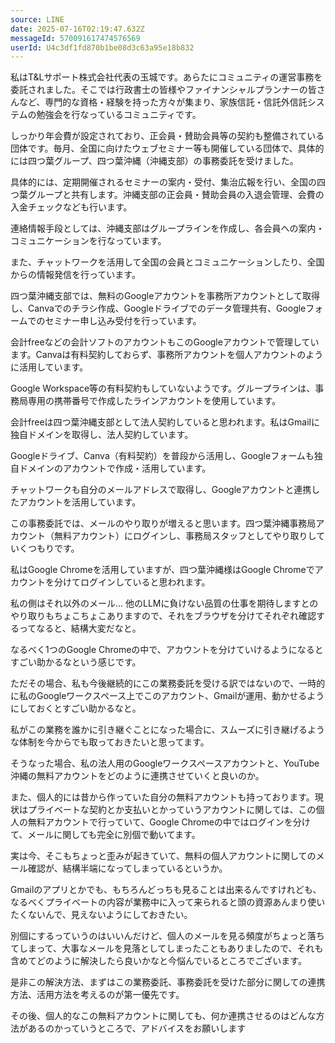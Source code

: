 ```yaml
---
source: LINE
date: 2025-07-16T02:19:47.632Z
messageId: 570091617474576569
userId: U4c3df1fd870b1be08d3c63a95e18b832
---
```


私はT&Lサポート株式会社代表の玉城です。あらたにコミュニティの運営事務を委託されました。そこでは行政書士の皆様やファイナンシャルプランナーの皆さんなど、専門的な資格・経験を持った方々が集まり、家族信託・信託外信託システムの勉強会を行なっているコミュニティです。

しっかり年会費が設定されており、正会員・賛助会員等の契約も整備されている団体です。毎月、全国に向けたウェブセミナー等も開催している団体で、具体的には四つ葉グループ、四つ葉沖縄（沖縄支部）の事務委託を受けました。

具体的には、定期開催されるセミナーの案内・受付、集治広報を行い、全国の四つ葉グループと共有します。沖縄支部の正会員・賛助会員の入退会管理、会費の入金チェックなども行います。

連絡情報手段としては、沖縄支部はグループラインを作成し、各会員への案内・コミュニケーションを行なっています。

また、チャットワークを活用して全国の会員とコミュニケーションしたり、全国からの情報発信を行っています。

四つ葉沖縄支部では、無料のGoogleアカウントを事務所アカウントとして取得し、Canvaでのチラシ作成、Googleドライブでのデータ管理共有、Googleフォームでのセミナー申し込み受付を行っています。

会計freeなどの会計ソフトのアカウントもこのGoogleアカウントで管理しています。Canvaは有料契約しておらず、事務所アカウントを個人アカウントのように活用しています。

Google Workspace等の有料契約もしていないようです。グループラインは、事務局専用の携帯番号で作成したラインアカウントを使用しています。

会計freeは四つ葉沖縄支部として法人契約していると思われます。私はGmailに独自ドメインを取得し、法人契約しています。

Googleドライブ、Canva（有料契約）を普段から活用し、Googleフォームも独自ドメインのアカウントで作成・活用しています。

チャットワークも自分のメールアドレスで取得し、Googleアカウントと連携したアカウントを活用しています。

この事務委託では、メールのやり取りが増えると思います。四つ葉沖縄事務局アカウント（無料アカウント）にログインし、事務局スタッフとしてやり取りしていくつもりです。

私はGoogle Chromeを活用していますが、四つ葉沖縄様はGoogle Chromeでアカウントを分けてログインしていると思われます。

私の側はそれ以外のメール…
他のLLMに負けない品質の仕事を期待しますとのやり取りもちょこちょこありますので、それをブラウザを分けてそれぞれ確認するってなると、結構大変だなと。

なるべく1つのGoogle Chromeの中で、アカウントを分けていけるようになるとすごい助かるなという感じです。

ただその場合、私も今後継続的にこの業務委託を受ける訳ではないので、一時的に私のGoogleワークスペース上でこのアカウント、Gmailが運用、動かせるようにしておくとすごい助かるなと。

私がこの業務を誰かに引き継ぐことになった場合に、スムーズに引き継げるような体制を今からでも取っておきたいと思ってます。

そうなった場合、私の法人用のGoogleワークスペースアカウントと、YouTube沖縄の無料アカウントをどのように連携させていくと良いのか。

また、個人的には昔から作っていた自分の無料アカウントも持っております。現状はプライベートな契約とか支払いとかっていうアカウントに関しては、この個人の無料アカウントで行っていて、Google Chromeの中ではログインを分けて、メールに関しても完全に別個で動いてます。

実は今、そこもちょっと歪みが起きていて、無料の個人アカウントに関してのメール確認が、結構半端になってしまっているというか。

Gmailのアプリとかでも、もちろんどっちも見ることは出来るんですけれども、なるべくプライベートの内容が業務中に入って来られると頭の資源あんまり使いたくないんで、見えないようにしておきたい。

別個にするっていうのはいいんだけど、個人のメールを見る頻度がちょっと落ちてしまって、大事なメールを見落としてしまったこともありましたので、それも含めてどのように解決したら良いかなと今悩んでいるところでございます。

是非この解決方法、まずはこの業務委託、事務委託を受けた部分に関しての連携方法、活用方法を考えるのが第一優先です。

その後、個人的なこの無料アカウントに関しても、何か連携させるのはどんな方法があるのかっていうところで、アドバイスをお願いします